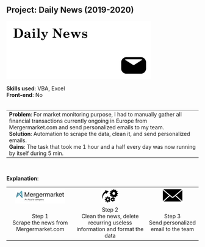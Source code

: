 <h2 align="left"> Project: Daily News (2019-2020) </h2>
<a> <img alt="Daily News" src="https://github.com/VickyDeBondi/VickyDeBondi/blob/main/Contents/project_dailynews.jpg" data-canonical src="https://github.com/VickyDeBondi/VickyDeBondi/blob/main/Contents/project_dailynews.jpg" height=150> </a> </br>

<b>Skills used</b>: VBA, Excel </br>
<b>Front-end</b>: No </br></br>

<table>
  <tr>
   <td align="left">
    <b>Problem</b>: For market monitoring purpose, I had to manually gather all financial transactions currently ongoing in Europe from Mergermarket.com and send personalized
     emails to my team. </br>
    <b>Solution</b>: Automation to scrape the data, clean it, and send personalized emails. </br>
    <b>Gains</b>: The task that took me 1 hour and a half every day was now running by itself during 5 min. </br>
   </td>
  </tr>
</table></br>

<b>Explanation</b>:
<table>
  
  <tr>
   <td align="center">
     <a> <img src="https://github.com/VickyDeBondi/VickyDeBondi/blob/main/Contents/mergermarketlogo.jpg" height=40> </a>
    </td>
   <td align="center">
     <a> <img src="https://github.com/VickyDeBondi/VickyDeBondi/blob/main/Contents/gearslogo.png" height=40> </a>
   </td>
   <td align="center">
     <a> <img src="https://github.com/VickyDeBondi/VickyDeBondi/blob/main/Contents/maillogo.jpg" height=40> </a>
   </td>
  </tr>
  
  <tr>
   <td align="center">
    Step 1 </br>
    Scrape the news from Mergermarket.com
   </td>
   <td align="center">
    Step 2 </br>
    Clean the news, delete recurring useless information and format the data
   </td>
   <td align="center">
    Step 3 </br>
    Send personalized email to the team
   </td>
  </tr>
  
</table></br>
